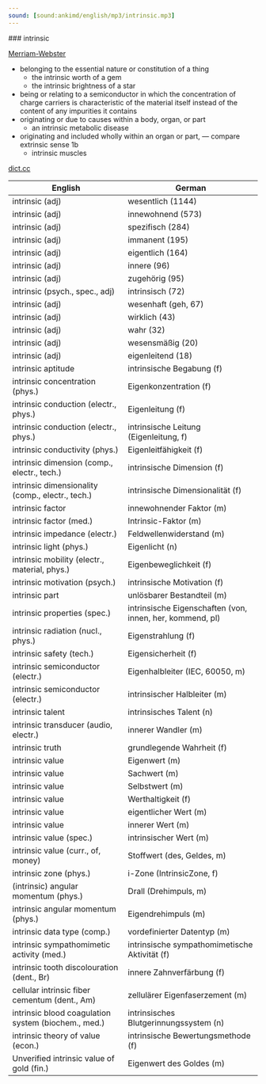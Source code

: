 ```yaml
---
sound: [sound:ankimd/english/mp3/intrinsic.mp3]
---
```


\### intrinsic

[Merriam-Webster](https://www.merriam-webster.com/dictionary/intrinsic)

- belonging to the essential nature or constitution of a thing
    - the intrinsic worth of a gem
    - the intrinsic brightness of a star
- being or relating to a semiconductor in which the concentration of charge carriers is characteristic of the material itself instead of the content of any impurities it contains
- originating or due to causes within a body, organ, or part
    - an intrinsic metabolic disease
- originating and included wholly within an organ or part, — compare extrinsic sense 1b
    - intrinsic muscles

[dict.cc](https://www.dict.cc/intrinsic)

| English        | German       |
| -------------- | ------------ |
| intrinsic (adj) | wesentlich (1144) |
| intrinsic (adj) | innewohnend (573) |
| intrinsic (adj) | spezifisch (284) |
| intrinsic (adj) | immanent (195) |
| intrinsic (adj) | eigentlich (164) |
| intrinsic (adj) | innere (96) |
| intrinsic (adj) | zugehörig (95) |
| intrinsic (psych., spec., adj) | intrinsisch (72) |
| intrinsic (adj) | wesenhaft (geh, 67) |
| intrinsic (adj) | wirklich (43) |
| intrinsic (adj) | wahr (32) |
| intrinsic (adj) | wesensmäßig (20) |
| intrinsic (adj) | eigenleitend (18) |
| intrinsic aptitude | intrinsische Begabung (f) |
| intrinsic concentration (phys.) | Eigenkonzentration (f) |
| intrinsic conduction (electr., phys.) | Eigenleitung (f) |
| intrinsic conduction (electr., phys.) | intrinsische Leitung (Eigenleitung, f) |
| intrinsic conductivity (phys.) | Eigenleitfähigkeit (f) |
| intrinsic dimension (comp., electr., tech.) | intrinsische Dimension (f) |
| intrinsic dimensionality (comp., electr., tech.) | intrinsische Dimensionalität (f) |
| intrinsic factor | innewohnender Faktor (m) |
| intrinsic factor <IF> (med.) | Intrinsic-Faktor <IF> (m) |
| intrinsic impedance (electr.) | Feldwellenwiderstand (m) |
| intrinsic light (phys.) | Eigenlicht (n) |
| intrinsic mobility (electr., material, phys.) | Eigenbeweglichkeit (f) |
| intrinsic motivation (psych.) | intrinsische Motivation (f) |
| intrinsic part | unlösbarer Bestandteil (m) |
| intrinsic properties (spec.) | intrinsische Eigenschaften (von, innen, her, kommend, pl) |
| intrinsic radiation (nucl., phys.) | Eigenstrahlung (f) |
| intrinsic safety <IS> (tech.) | Eigensicherheit (f) |
| intrinsic semiconductor (electr.) | Eigenhalbleiter (IEC, 60050, m) |
| intrinsic semiconductor (electr.) | intrinsischer Halbleiter (m) |
| intrinsic talent | intrinsisches Talent (n) |
| intrinsic transducer (audio, electr.) | innerer Wandler (m) |
| intrinsic truth | grundlegende Wahrheit (f) |
| intrinsic value | Eigenwert (m) |
| intrinsic value | Sachwert (m) |
| intrinsic value | Selbstwert (m) |
| intrinsic value | Werthaltigkeit (f) |
| intrinsic value | eigentlicher Wert (m) |
| intrinsic value | innerer Wert (m) |
| intrinsic value (spec.) | intrinsischer Wert (m) |
| intrinsic value (curr., of, money) | Stoffwert (des, Geldes, m) |
| intrinsic zone (phys.) | i-Zone (IntrinsicZone, f) |
| (intrinsic) angular momentum (phys.) | Drall (Drehimpuls, m) |
| intrinsic angular momentum (phys.) | Eigendrehimpuls (m) |
| intrinsic data type (comp.) | vordefinierter Datentyp (m) |
| intrinsic sympathomimetic activity <ISA> (med.) | intrinsische sympathomimetische Aktivität <ISA> (f) |
| intrinsic tooth discolouration (dent., Br) | innere Zahnverfärbung (f) |
| cellular intrinsic fiber cementum (dent., Am) | zellulärer Eigenfaserzement (m) |
| intrinsic blood coagulation system (biochem., med.) | intrinsisches Blutgerinnungssystem (n) |
| intrinsic theory of value (econ.) | intrinsische Bewertungsmethode (f) |
| Unverified intrinsic value of gold (fin.) | Eigenwert des Goldes (m) |
